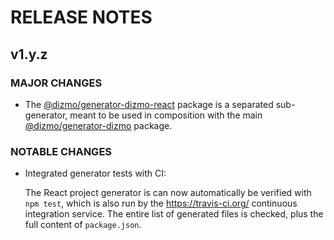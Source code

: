 # RELEASE NOTES

## v1.y.z

### MAJOR CHANGES

* The [@dizmo/generator-dizmo-react] package is a separated sub-generator, meant to be used in composition with the main [@dizmo/generator-dizmo] package.

[@dizmo/generator-dizmo]: https://github.com/dizmo/yeoman-generator-dizmo
[@dizmo/generator-dizmo-react]: https://git.dizmo.com/dizmo/yeoman-generator-dizmo-react

### NOTABLE CHANGES

* Integrated generator tests with CI:

    The React project generator is can now automatically be verified with `npm test`, which is also run by the https://travis-ci.org/ continuous integration service. The entire list of generated files is checked, plus the full content of `package.json`.
